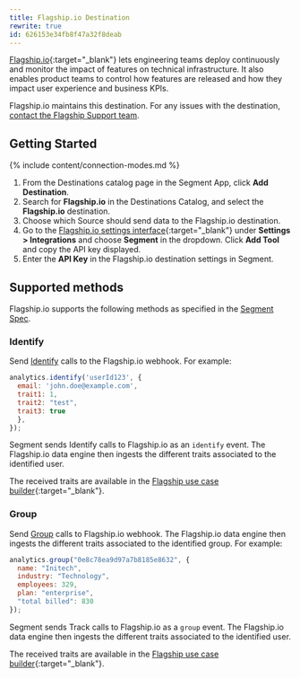 ```yaml
---
title: Flagship.io Destination
rewrite: true
id: 626153e34fb8f47a32f8deab
---
```


[Flagship.io](https://www.Flagship.io/?utm_source=segmentio&utm_medium=docs&utm_campaign=partners){:target="_blank"} lets engineering teams deploy continuously and monitor the impact of features on technical infrastructure. It also enables product teams to control how features are released and how they impact user experience and business KPIs.

Flagship.io maintains this destination. For any issues with the destination, [contact the Flagship Support team](mailto:support@flagship.io).

## Getting Started

{% include content/connection-modes.md %} 

1. From the Destinations catalog page in the Segment App, click **Add Destination**.
2. Search for **Flagship.io** in the Destinations Catalog, and select the **Flagship.io** destination.
3. Choose which Source should send data to the Flagship.io destination.
4. Go to the [Flagship.io settings interface](https://app.flagship.io/env/c92t23fode700aontbvg/settings/integrations){:target="_blank"} under **Settings > Integrations** and choose **Segment** in the dropdown. Click **Add Tool** and copy the API key displayed.
5. Enter the **API Key** in the Flagship.io destination settings in Segment.

## Supported methods

Flagship.io supports the following methods as specified in the [Segment Spec](/docs/connections/spec).

### Identify

Send [Identify](/docs/connections/spec/identify) calls to the Flagship.io webhook. For example:

```js
analytics.identify('userId123', {
  email: 'john.doe@example.com',
  trait1: 1,
  trait2: "test",
  trait3: true
  },    
});
```

Segment sends Identify calls to Flagship.io as an `identify` event. The Flagship.io data engine then ingests the different traits associated to the identified user.

The received traits are available in the [Flagship use case builder](https://docs.developers.flagship.io/docs/getting-started-with-flagship#4-create-your-first-campaign-on-the-platform){:target="_blank"}.


### Group

Send [Group](/docs/connections/spec/group) calls to Flagship.io webhook. The Flagship.io data engine then ingests the different traits associated to the identified group. For example:

```js
analytics.group("0e8c78ea9d97a7b8185e8632", {
  name: "Initech",
  industry: "Technology",
  employees: 329,
  plan: "enterprise",
  "total billed": 830
});
```

Segment sends Track calls to Flagship.io as a `group` event. The Flagship.io data engine then ingests the different traits associated to the identified user.

The received traits are available in the [Flagship use case builder](https://docs.developers.flagship.io/docs/getting-started-with-flagship#4-create-your-first-campaign-on-the-platform){:target="_blank"}.
